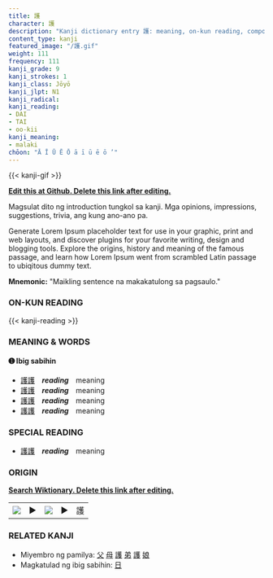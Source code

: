```yaml
---
title: 護
character: 護
description: "Kanji dictionary entry 護: meaning, on-kun reading, compounds, origin, related kanji"
content_type: kanji
featured_image: "/護.gif"
weight: 111
frequency: 111
kanji_grade: 9
kanji_strokes: 1
kanji_class: Jōyō
kanji_jlpt: N1
kanji_radical: 
kanji_reading: 
- DAI
- TAI
- oo-kii
kanji_meaning:
- malaki
chōon: "Ā Ī Ū Ē Ō ā ī ū ē ō ’"
---
```

[//]: # (Don't edit the line below. Kanji animated GIF code is automatically generated.)
{{< kanji-gif >}}

[//]: # (Edit below this line.)

**[Edit this at Github. Delete this link after editing.](https://github.com/tim0g/tim/tree/main/content/kanji/護/index.md)**

Magsulat dito ng introduction tungkol sa kanji. Mga opinions, impressions, suggestions, trivia, ang kung ano-ano pa.

Generate Lorem Ipsum placeholder text for use in your graphic, print and web layouts, and discover plugins for your favorite writing, design and blogging tools. Explore the origins, history and meaning of the famous passage, and learn how Lorem Ipsum went from scrambled Latin passage to ubiqitous dummy text.
 
**Mnemonic:** "Maikling sentence na makakatulong sa pagsaulo."

### ON-KUN READING

[//]: # (Don't edit the line below. ON-KUN READING code is automatically generated.)
{{< kanji-reading >}}

### MEANING & WORDS

#### ➊ **Ibig sabihin**
  - [護](../護)[護](../護)　***reading***　meaning
  - [護](../護)[護](../護)　***reading***　meaning
  - [護](../護)[護](../護)　***reading***　meaning
  - [護](../護)[護](../護)　***reading***　meaning

### SPECIAL READING
  - [護](../護)[護](../護)　***reading***　meaning

### ORIGIN

**[Search Wiktionary. Delete this link after editing.](https://wiktionary.org/wiki/護)**
<table class="kanji-table"><tr><td>
<img src="60px-護-bronze.svg.png">
</td><td>▶</td><td>
<img src="60px-護-oracle.svg.png">
</td><td>▶</td>
<td class="kanji-origin">護</td>
</tr></table>

### RELATED KANJI
- Miyembro ng pamilya: [父](../父) [母](../母) [護](../護) [弟](../弟) [護](../護) [娘](../娘)
- Magkatulad ng ibig sabihin: [日](../日)
